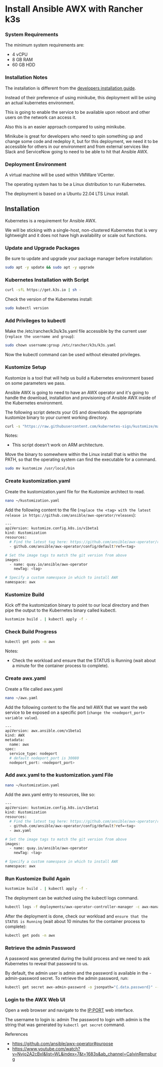 Install Ansible AWX with Rancher k3s
=======================================

### System Requirements

The minimum system requirements are:
- 4 vCPU
- 8 GB RAM
- 60 GB HDD

### Installation Notes

The installation is different from the [developers installation guide](https://github.com/ansible/awx-operator).

Instead of their preference of using minikube, this deployment will be using an actual kubernetes environment.

This is going to enable the service to be available upon reboot and other users on the network can access it.

Also this is an easier approach compared to using minikube.

Minikube is great for developers who need to spin something up and change some code and redeploy it, but for this deployment, we need it to be accessible for others in our environment and from external services like Slack and ServiceNow going to need to be able to hit that Ansible AWX.

### Deployment Environment

A virtual machine will be used within VMWare VCenter.

The operating system has to be a Linux distribution to run Kubernetes.

The deployment is based on a Ubuntu 22.04 LTS Linux install.

## Installation

Kubernetes is a requirement for Ansible AWX.

We will be sticking with a single-host, non-clustered Kubernetes that is very lightweight and it does not have high availability or scale out functions.

### Update and Upgrade Packages

Be sure to update and upgrade your package manager before installation:

```bash
sudo apt -y update && sudo apt -y upgrade
```

### Kubernetes Installation with Script

```bash
curl -sfL https://get.k3s.io | sh -
```

Check the version of the Kubernetes install:

```bash
sudo kubectl version
```

### Add Privileges to kubectl

Make the /etc/rancher/k3s/k3s.yaml file accessible by the current user (`replace the username and group`):

```bash
sudo chown username:group /etc/rancher/k3s/k3s.yaml
```

Now the kubectl command can be used without elevated privileges.

### Kustomize Setup

Kustomize is a tool that will help us build a Kubernetes environment based on some parameters we pass.

Ansible AWX is going to need to have an AWX operator and it's going to handle the download, installation and provisioning of Ansible AWX inside of the Kubernetes environment. 

The following script detects your OS and downloads the appropriate kustomize binary to your current working directory.

```bash
curl -s "https://raw.githubusercontent.com/kubernetes-sigs/kustomize/master/hack/install_kustomize.sh" | bash
```

Notes: 
  - This script doesn’t work on ARM architecture.

Move the binary to somewhere within the Linux install that is within the PATH, so that the operating system can find the executable for a command.

```bash
sudo mv kustomize /usr/local/bin
```

### Create kustomization.yaml 

Create the kustomization.yaml file for the Kustomize architect to read.

```bash
nano ~/kustomization.yaml
```

Add the following content to the file (`replace the <tag> with the latest release in https://github.com/ansible/awx-operator/releases`):

```bash
---
apiVersion: kustomize.config.k8s.io/v1beta1
kind: Kustomization
resources:
  # Find the latest tag here: https://github.com/ansible/awx-operator/releases
  - github.com/ansible/awx-operator/config/default?ref=<tag>

# Set the image tags to match the git version from above
images:
  - name: quay.io/ansible/awx-operator
    newTag: <tag>

# Specify a custom namespace in which to install AWX
namespace: awx
```

### Kustomize Build

Kick off the kustomization binary to point to our local directory and then pipe the output to the Kubernetes binary called kubectl.

```bash
kustomize build . | kubectl apply -f -
```

### Check Build Progress

```bash
kubectl get pods -n awx
```

Notes:
  - Check the workload and ensure that the STATUS is Running (wait about a minute for the container process to complete).

### Create awx.yaml

Create a file called awx.yaml

```bash
nano ~/awx.yaml
```

Add the following content to the file and tell AWX that we want the web service to be exposed on a specific port (`change the <nodeport_port> variable value`).

```bash
---
apiVersion: awx.ansible.com/v1beta1
kind: AWX
metadata:
  name: awx
spec:
  service_type: nodeport
  # default nodeport_port is 30080
  nodeport_port: <nodeport_port>
```

### Add awx.yaml to the kustomization.yaml File

```bash
nano ~/kustomization.yaml
```

Add the awx.yaml entry to resources, like so:

```bash
---
apiVersion: kustomize.config.k8s.io/v1beta1
kind: Kustomization
resources:
  # Find the latest tag here: https://github.com/ansible/awx-operator/releases
  - github.com/ansible/awx-operator/config/default?ref=<tag>
  - awx.yaml

# Set the image tags to match the git version from above
images:
  - name: quay.io/ansible/awx-operator
    newTag: <tag>

# Specify a custom namespace in which to install AWX
namespace: awx
```

### Run Kustomize Build Again

```bash
kustomize build . | kubectl apply -f -
```

The deployment can be watched using the kubectl logs command.

```bash
kubectl logs -f deployments/awx-operator-controller-manager -c awx-manager --namespace awx
```

After the deployment is done, check our workload and `ensure that the STATUS is Running` (wait about 10 minutes for the container process to complete):

```bash
kubectl get pods -n awx
```

### Retrieve the admin Password

A password was generated during the build process and we need to ask Kubernetes to reveal that password to us.

By default, the admin user is admin and the password is available in the <resourcename>-admin-password secret. To retrieve the admin password, run:

```bash
kubectl get secret awx-admin-password -o jsonpath="{.data.password}" --namespace awx | base64 --decode ; echo
```

### Login to the AWX Web UI

Open a web browser and navigate to the <IP:PORT> web interface.

The username to login is: admin
The password to login with admin is the string that was generated by `kubectl get secret` command.

References
  - https://github.com/ansible/awx-operator#purpose
  - https://www.youtube.com/watch?v=Nvjo2A2cBxI&list=WL&index=7&t=1683s&ab_channel=CalvinRemsburg

